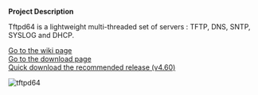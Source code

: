 **Project Description** 

Tftpd64 is a lightweight multi-threaded set of servers : TFTP, DNS, SNTP, SYSLOG and DHCP.  

>
 [Go to the wiki page](https://bitbucket.org/phjounin/tftpd64/wiki/)  
 [Go to the download page](https://bitbucket.org/phjounin/tftpd64/wiki/Download%20Tftpd64.md)  
 [Quick download the recommended release (v4.60)](https://bitbucket.org/phjounin/tftpd64/raw/master/CurrentReleases/Tftpd64-4.60-setup.exe)  



![tftpd64](https://raw.githubusercontent.com/phjounin/tftpd64/master/images/Documentation_tftpd32.jpg)
